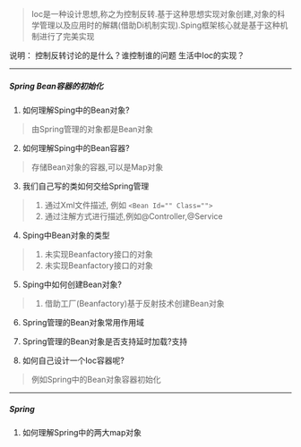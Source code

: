 > Ioc是一种设计思想,称之为控制反转.基于这种思想实现对象创建,对象的科学管理以及应用时的解耦(借助Di机制实现).Sping框架核心就是基于这种机制进行了完美实现

说明：
    控制反转讨论的是什么？谁控制谁的问题
    生活中Ioc的实现？
***
##### Spring Bean容器的初始化
1. 如何理解Sping中的Bean对象?
 > 由Spring管理的对象都是Bean对象
    
2. 如何理解Sping中的Bean容器?
 > 存储Bean对象的容器,可以是Map对象  
    
3. 我们自己写的类如何交给Spring管理
 > 1. 通过Xml文件描述,    例如 `<Bean Id="" Class="">`
 > 2. 通过注解方式进行描述,例如@Controller,@Service

4. Sping中Bean对象的类型
 > 1. 未实现Beanfactory接口的对象
 > 2. 未实现Beanfactory接口的对象
    
5. Sping中如何创建Bean对象?
 > 1. 借助工厂(Beanfactory)基于反射技术创建Bean对象

6. Spring管理的Bean对象常用作用域
 > 
    
7. Spring管理的Bean对象是否支持延时加载?支持

8. 如何自己设计一个Ioc容器呢?
 > 例如Spring中的Bean对象容器初始化   
*** 
##### Spring
1. 如何理解Spring中的两大map对象
